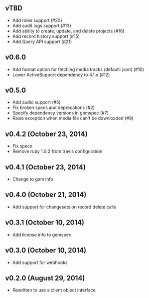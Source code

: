 ## vTBD
* Add roles support (#20)
* Add audit logs support (#13)
* Add ability to create, update, and delete projects (#16)
* Add record history support (#15)
* Add Query API support (#21)

## v0.6.0
* Add format option for fetching media tracks (default: json) (#10)
* Lower ActiveSupport dependency to 4.1.x (#12)

## v0.5.0
* Add audio support (#5)
* Fix broken specs and deprecations (#2)
* Specify dependency versions in gemspec (#7)
* Raise exception when media file can't be downloaded (#9)

## v0.4.2 (October 23, 2014)
* Fix specs
* Remove ruby 1.9.2 from travis configuration

## v0.4.1 (October 23, 2014)
* Change to gem info

## v0.4.0 (October 21, 2014)
* Add support for changesets on record delete calls

## v0.3.1 (October 10, 2014)
* Add license info to gemspec

## v0.3.0 (October 10, 2014)
* Add support for webhooks

## v0.2.0 (August 29, 2014)
* Rewritten to use a client object interface
